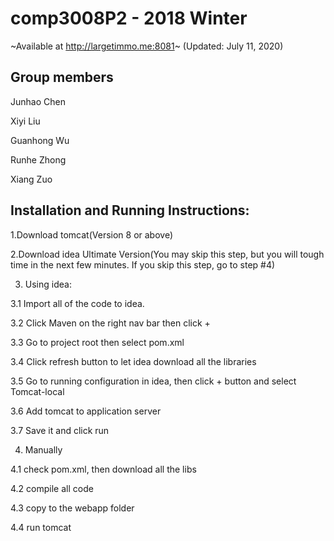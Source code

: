 # comp3008P2 - 2018 Winter

~Available at http://largetimmo.me:8081~ (Updated: July 11, 2020)

## Group members
Junhao Chen

Xiyi Liu

Guanhong Wu

Runhe Zhong

Xiang Zuo

## Installation and Running Instructions:

1.Download tomcat(Version 8 or above)

2.Download idea Ultimate Version(You may skip this step, but you will tough time in the next few minutes. If you skip this step, go to step #4)

3. Using idea:

3.1 Import all of the code to idea.

3.2 Click Maven on the right nav bar then click +

3.3 Go to project root then select pom.xml

3.4 Click refresh button to let idea download all the libraries

3.5 Go to running configuration in idea, then click + button and select Tomcat-local

3.6 Add tomcat to application server

3.7 Save it and click run

4. Manually

4.1 check pom.xml, then download all the libs

4.2 compile all code

4.3 copy to the webapp folder

4.4 run tomcat



